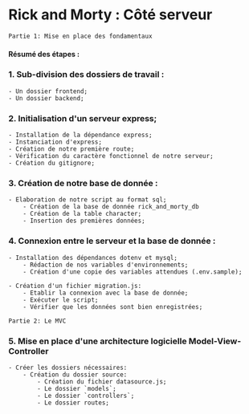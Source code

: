 # Rick and Morty : Côté serveur
```Partie 1: Mise en place des fondamentaux```

#### Résumé des étapes :
### 1. Sub-division des dossiers de travail :
    - Un dossier frontend;
    - Un dossier backend;

### 2. Initialisation d'un serveur express;
    - Installation de la dépendance express;
    - Instanciation d'express;
    - Création de notre première route;
    - Vérification du caractère fonctionnel de notre serveur;
    - Création du gitignore;

### 3. Création de notre base de donnée :
    - Elaboration de notre script au format sql;
        - Création de la base de donnée rick_and_morty_db
        - Création de la table character;
        - Insertion des premières données;

### 4. Connexion entre le serveur et la base de donnée :
    - Installation des dépendances dotenv et mysql;
        - Rédaction de nos variables d'environnements;
        - Création d'une copie des variables attendues (.env.sample);

    - Création d'un fichier migration.js:
        - Etablir la connexion avec la base de donnée;
        - Exécuter le script;
        - Vérifier que les données sont bien enregistrées;

```Partie 2: Le MVC```

### 5. Mise en place d'une architecture logicielle Model-View-Controller

    - Créer les dossiers nécessaires:
        - Création du dossier source:
            - Création du fichier datasource.js;
            - Le dossier `models`;
            - Le dossier `controllers`;
            - Le dossier routes;
